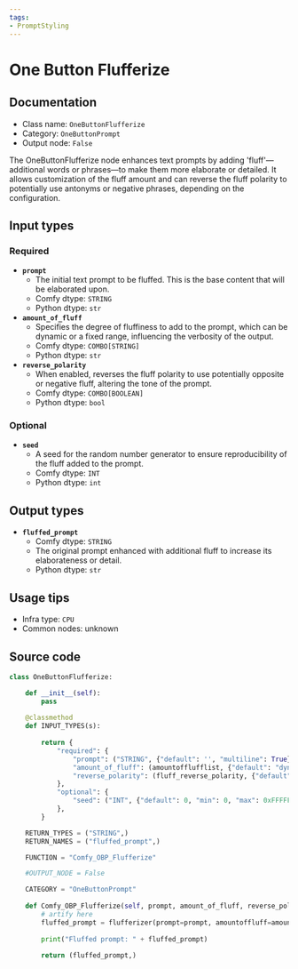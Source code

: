 ```yaml
---
tags:
- PromptStyling
---
```


# One Button Flufferize
## Documentation
- Class name: `OneButtonFlufferize`
- Category: `OneButtonPrompt`
- Output node: `False`

The OneButtonFlufferize node enhances text prompts by adding 'fluff'—additional words or phrases—to make them more elaborate or detailed. It allows customization of the fluff amount and can reverse the fluff polarity to potentially use antonyms or negative phrases, depending on the configuration.
## Input types
### Required
- **`prompt`**
    - The initial text prompt to be fluffed. This is the base content that will be elaborated upon.
    - Comfy dtype: `STRING`
    - Python dtype: `str`
- **`amount_of_fluff`**
    - Specifies the degree of fluffiness to add to the prompt, which can be dynamic or a fixed range, influencing the verbosity of the output.
    - Comfy dtype: `COMBO[STRING]`
    - Python dtype: `str`
- **`reverse_polarity`**
    - When enabled, reverses the fluff polarity to use potentially opposite or negative fluff, altering the tone of the prompt.
    - Comfy dtype: `COMBO[BOOLEAN]`
    - Python dtype: `bool`
### Optional
- **`seed`**
    - A seed for the random number generator to ensure reproducibility of the fluff added to the prompt.
    - Comfy dtype: `INT`
    - Python dtype: `int`
## Output types
- **`fluffed_prompt`**
    - Comfy dtype: `STRING`
    - The original prompt enhanced with additional fluff to increase its elaborateness or detail.
    - Python dtype: `str`
## Usage tips
- Infra type: `CPU`
- Common nodes: unknown


## Source code
```python
class OneButtonFlufferize:

    def __init__(self):
        pass
    
    @classmethod
    def INPUT_TYPES(s):
               
        return {
            "required": {
                "prompt": ("STRING", {"default": '', "multiline": True}),
                "amount_of_fluff": (amountofflufflist, {"default": "dynamic"}),
                "reverse_polarity": (fluff_reverse_polarity, {"default": False}),
            },
            "optional": {                
                "seed": ("INT", {"default": 0, "min": 0, "max": 0xFFFFFFFFFFFFFFFF}),
            },
        }

    RETURN_TYPES = ("STRING",)
    RETURN_NAMES = ("fluffed_prompt",)

    FUNCTION = "Comfy_OBP_Flufferize"

    #OUTPUT_NODE = False

    CATEGORY = "OneButtonPrompt"
    
    def Comfy_OBP_Flufferize(self, prompt, amount_of_fluff, reverse_polarity, seed):
        # artify here
        fluffed_prompt = flufferizer(prompt=prompt, amountoffluff=amount_of_fluff, reverse_polarity=reverse_polarity, seed=seed)
        
        print("Fluffed prompt: " + fluffed_prompt)
        
        return (fluffed_prompt,)

```
